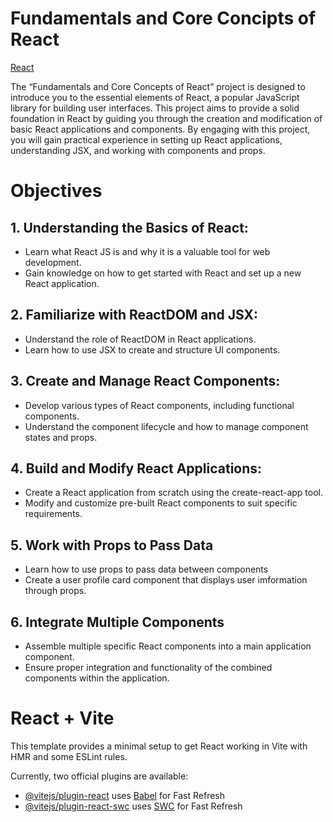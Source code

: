 # Fundamentals and Core Concipts of React

[React](src/assets/101143c8df579c4a5dbd36d74c4bb2a45f4e1e7f.jpg)

The “Fundamentals and Core Concepts of React” project is designed to introduce you to the essential elements of React, a popular JavaScript library for building user interfaces. This project aims to provide a solid foundation in React by guiding you through the creation and modification of basic React applications and components. By engaging with this project, you will gain practical experience in setting up React applications, understanding JSX, and working with components and props.

# Objectives

## 1. Understanding the Basics of React:

- Learn what React JS is and why it is a valuable tool for web development.
- Gain knowledge on how to get started with React and set up a new React application.

## 2. Familiarize with ReactDOM and JSX:

- Understand the role of ReactDOM in React applications.
- Learn how to use JSX to create and structure UI components.

## 3. Create and Manage React Components:

- Develop various types of React components, including functional components.
- Understand the component lifecycle and how to manage component states and props.

## 4. Build and Modify React Applications:

- Create a React application from scratch using the create-react-app tool.
- Modify and customize pre-built React components to suit specific requirements.

## 5. Work with Props to Pass Data

- Learn how to use props to pass data between components
- Create a user profile card component that displays user imformation through props.

## 6. Integrate Multiple Components

- Assemble multiple specific React components into a main application component.
- Ensure proper integration and functionality of the combined components within the application.

# React + Vite

This template provides a minimal setup to get React working in Vite with HMR and some ESLint rules.

Currently, two official plugins are available:

- [@vitejs/plugin-react](https://github.com/vitejs/vite-plugin-react/blob/main/packages/plugin-react/README.md) uses [Babel](https://babeljs.io/) for Fast Refresh
- [@vitejs/plugin-react-swc](https://github.com/vitejs/vite-plugin-react-swc) uses [SWC](https://swc.rs/) for Fast Refresh
